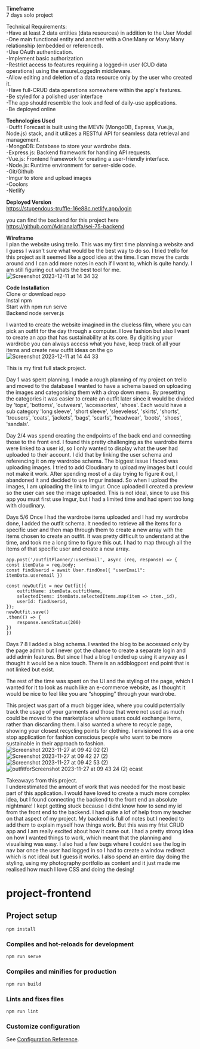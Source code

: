 **Timeframe**<br>
7 days solo project

Technical Requirements:<br>
-Have at least 2 data entities (data resources) in addition to the User Model<br>
-One main functional entity and another with a One:Many or Many:Many relationship (embedded or referenced).<br>
-Use OAuth authentication.<br>
-Implement basic authorization<br>
-Restrict access to features requiring a logged-in user (CUD data operations) using the ensureLoggedIn middleware.<br>
-Allow editing and deletion of a data resource only by the user who created it.<br>
-Have full-CRUD data operations somewhere within the app's features.<br>
-Be styled for a polished user interface<br>
-The app should resemble the look and feel of daily-use applications.<br>
-Be deployed online<br>


**Technologies Used**<br>
-Outfit Forecast is built using the MEVN (MongoDB, Express, Vue.js, Node.js) stack, and it utilizes a RESTful API for seamless data retrieval and management.<br>
-MongoDB: Database to store your wardrobe data.<br>
-Express.js: Backend framework for handling API requests.<br>
-Vue.js: Frontend framework for creating a user-friendly interface.<br>
-Node.js: Runtime environment for server-side code.<br>
-Git/Github<br>
-Imgur to store and upload images<br>
-Coolors<br>
-Netlify<br>

**Deployed Version**<br>
https://stupendous-truffle-16e88c.netlify.app/login

you can find the backend for this project here<br>
https://github.com/AdrianaIaffa/sei-75-backend

**Wireframe**<br>
I plan the website using trello. This was my first time planning a website and I guess I wasn't sure what would be the best way to do so. I tried trello for this project as it seemed like a good idea at the time. I can move the cards
around and I can add more notes in each if I want to, which is quite handy. I am still figuring out whats the best tool for me.
![Screenshot 2023-12-11 at 14 34 32](https://github.com/AdrianaIaffa/sei-75-frontend/assets/100214999/ecdb2d25-8179-485a-9ed7-f52a6bf586ce)


**Code Installation**<br>
Clone or download repo<br>
Instal npm<br>
Start with npm run serve<br>
Backend node server.js<br>

I wanted to create the website imagined in the clueless film, where you can pick an outfit for the day through a computer. I love fashion but also I want to create an app that has sustainability at its core. By digitising your wardrobe you can always access what you have, keep track of all your items and create new outfit ideas on the go
![Screenshot 2023-12-11 at 14 44 33](https://github.com/AdrianaIaffa/sei-75-frontend/assets/100214999/81ed0d5f-b8d6-465e-b3d7-19ade0b7c0c2)



This is my first full stack project.<br>

Day 1 was spent planning. I made a rough planning of my project on trello and moved to the database
I wanted to have a schema based on uploading the images and categorising them  with a drop down menu. By presetting the categories it was easier to create an outfit later since it would be divided by 'tops', 'bottoms', 'outwears', 'accessories', 'shoes'. Each would have a sub category 'long sleeve', 'short sleeve', 'sleeveless', 'skirts', 'shorts', 'trousers', 'coats', 'jackets', 'bags', 'scarfs', 'headwear', 'boots', 'shoes', 'sandals'.

Day 2/4 was spend creating the endpoints of the back end and connecting those to the front end. I found this pretty challenging as the wardrobe items were linked to a user id, so I only wanted to display what the user had uploaded to their account. I did that by linking the user schema and referencing it on my wardrobe schema. The biggest issue I faced was uploading images. I tried to add Cloudinary to upload my images but I could not make it work. After spending most of a day trying to figure it out, I abandoned it and decided to use Imgur instead. So when I upload the images, I am uploading the link to imgur. Once uploaded I created a preview so the user can see the image uploaded. This is not ideal, since to use this app you must first use Imgur, but I had a limited time and had spent too long with cloudinary.

Days 5/6
Once I had the wardrobe items uploaded and I had my wardrobe done, I added the outfit schema. It needed to retrieve all the items for a specific user and then map through them to create a new array with the items chosen to create an outfit. It was pretty difficult to understand at the time, and took me a long time to figure this out. I had to map through all the items of that specific user and create a new array.

    app.post('/outfitPlanner/:userEmail', async (req, response) => {
    const itemData = req.body;
    const findUserid = await User.findOne({ "userEmail": itemData.useremail })

    const newOutfit = new Outfit({
        outfitName: itemData.outfitName,
        selectedItems: itemData.selectedItems.map(item => item._id),
        userId: findUserid,
    });
    newOutfit.save()
    .then(() => {
        response.sendStatus(200)
    })
    })

Days 7 8 
I added a blog schema. I wanted the blog to be accessed only by the page admin but I never got the chance to create a separate login and add admin features. But since I had a blog I ended up using it anyway as I thought it would be a nice touch. There is an addblogpost end point that is not linked but exist.


The rest of the time was  spent on the UI and the styling of the page, which I wanted for it to look as much like an e-commerce website, as I thought it would be nice to feel like you are “shopping” through your wardrobe.

This project was part of a much bigger idea, where you could potentially track the usage of your garments and those that were not used as much could be moved to the marketplace where users could exchange items, rather than discarding them. I also wanted a where to recycle page, showing your closest recycling points for clothing. I envisioned this as a one stop application for fashion conscious people who want to be more sustainable in their approach to fashion.
![Screenshot 2023-11-27 at 09 42 02 (2)](https://github.com/AdrianaIaffa/sei-75-frontend/assets/100214999/5007152f-6016-48c6-a50a-182ce7e55fc3)
![Screenshot 2023-11-27 at 09 42 27 (2)](https://github.com/AdrianaIaffa/sei-75-frontend/assets/100214999/f32f3e27-9bd2-40f1-bf05-6cf5fd05487e)
![Screenshot 2023-11-27 at 09 42 53 (2)](https://github.com/AdrianaIaffa/sei-75-frontend/assets/100214999/cb82e713-e86d-4663-92e1-79830b03eef0)
![outfitfor![Screenshot 2023-11-27 at 09 43 24 (2)](https://github.com/AdrianaIaffa/sei-75-frontend/assets/100214999/e868fe9c-6ce9-40e3-abbe-0fa080b5ced5)
ecast](https://github.com/AdrianaIaffa/sei-75-frontend/assets/100214999/b974b38e-54bb-421f-8fd2-b07a9c6022c6)



Takeaways from this project.<br>
I underestimated the amount of work that was needed for the most basic part of this application. I would have loved to create a much more complex idea, but I found connecting the backend to the front end an absolute nightmare! I kept getting stuck because I didnt know how to send my id from the front end to the backend. I had quite a lof of help from my teacher on that aspect of my project. My backend is full of notes but I needed to add them to explain myself how things work. But this was my frist CRUD app and I am really excited about how it came out. I had a pretty strong idea on how I wanted things to work, which meant that the planning and visualising was easy. I also had a few bugs where I couldnt see the log in nav bar once the user had logged in so I had to create a window redirect which is not ideal but I guess it works.
I also spend an entire day doing the styling, using my photography portfolio as content and it just made me realised how much I love CSS and doing the desing!




# project-frontend

## Project setup
```
npm install
```

### Compiles and hot-reloads for development
```
npm run serve
```

### Compiles and minifies for production
```
npm run build
```

### Lints and fixes files
```
npm run lint
```

### Customize configuration
See [Configuration Reference](https://cli.vuejs.org/config/).
